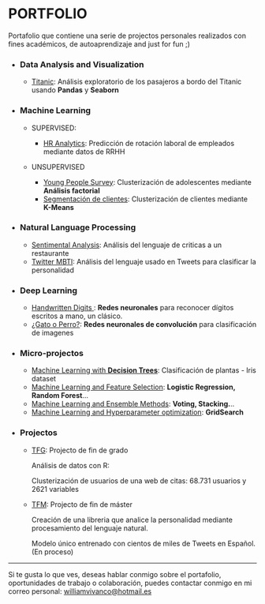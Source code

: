 # PORTFOLIO

Portafolio que contiene una serie de projectos personales realizados con fines académicos, de autoaprendizaje and just for fun ;) 

- ### Data Analysis and Visualization

  - [Titanic](https://nbviewer.jupyter.org/github/Aibloy/Portafolio/blob/master/Titanic.ipynb): Análisis exploratorio de los pasajeros a bordo del Titanic usando **Pandas** y **Seaborn**

- ### Machine Learning
  - SUPERVISED: 
    - [HR Analytics](Link): Predicción de rotación laboral de empleados mediante datos de RRHH
    
  - UNSUPERVISED
    - [Young People Survey](Link):  Clusterización  de adolescentes mediante **Análisis factorial**
    - [Segmentación de clientes](https://nbviewer.jupyter.org/github/Aibloy/Portafolio/blob/master/Segmentaci%C3%B3n%20de%20compradores.ipynb): Clusterización de clientes mediante **K-Means**
    

- ### Natural Language Processing

  - [Sentimental Analysis](Link): Análisis del lenguaje de criticas a un restaurante
  - [Twitter MBTI](Link): Análisis del lenguaje usado en Tweets para clasificar la personalidad 

- ### Deep Learning

  - [Handwritten Digits ](Link): **Redes neuronales**  para reconocer dígitos escritos a mano, un clásico.
  - [¿Gato o Perro?](https://nbviewer.jupyter.org/github/Aibloy/Portafolio/blob/master/Gato%20o%20Perro.ipynb): **Redes neuronales de convolución** para clasificación de imagenes

- ### Micro-projectos

  - [Machine Learning with **Decision Trees**](https://nbviewer.jupyter.org/github/Aibloy/Portafolio/blob/master/Iris.ipynb): Clasificación de plantas - Iris dataset
  - [Machine Learning and Feature Selection](Link): **Logistic Regression, Random Forest**...
  - [Machine Learning and Ensemble Methods](Link): **Voting, Stacking.**..
  - [Machine Learning and Hyperparameter optimization](Link): **GridSearch**

- ### Projectos

  - [TFG](https://github.com/Aibloy/Portafolio/blob/master/TFG%20-%20An%C3%A1lisis%20de%20datos%20con%20R.pdf): Projecto de fin de grado

    Análisis de datos con R: 

    Clusterización de usuarios de una web de citas:  68.731 usuarios y 2621 variables 

    

  - [TFM](Link): Projecto de fin de máster

    Creación de una libreria que analice la personalidad mediante procesamiento del lenguaje natural. 

    Modelo único entrenado con cientos de miles de Tweets en Español.    (En proceso)

    

--------------------------------------------------------

Si te gusta lo que ves, deseas hablar conmigo sobre el portafolio, oportunidades de trabajo o colaboración, puedes contactar conmigo en mi correo personal: [williamvivanco@hotmail.es](mailto:williamvivanco@hotmail.es)

